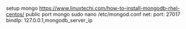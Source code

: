 setup mongo https://www.linuxtechi.com/how-to-install-mongodb-rhel-centos/
public port mongo
sudo nano /etc/mongod.conf
net:
port: 27017
bindIp: 127.0.0.1,mongodb_server_ip
